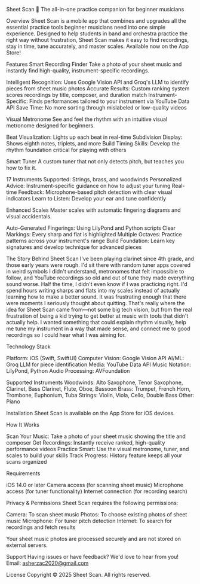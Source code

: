 Sheet Scan 🎵
The all-in-one practice companion for beginner musicians

Overview
Sheet Scan is a mobile app that combines and upgrades all the essential practice tools beginner musicians need into one simple experience. Designed to help students in band and orchestra practice the right way without frustration, Sheet Scan makes it easy to find recordings, stay in time, tune accurately, and master scales.
Available now on the App Store!

Features
Smart Recording Finder
Take a photo of your sheet music and instantly find high-quality, instrument-specific recordings.

Intelligent Recognition: Uses Google Vision API and Groq's LLM to identify pieces from sheet music photos
Accurate Results: Custom ranking system scores recordings by title, composer, and duration match
Instrument-Specific: Finds performances tailored to your instrument via YouTube Data API
Save Time: No more sorting through mislabeled or low-quality videos

Visual Metronome
See and feel the rhythm with an intuitive visual metronome designed for beginners.

Beat Visualization: Lights up each beat in real-time
Subdivision Display: Shows eighth notes, triplets, and more
Build Timing Skills: Develop the rhythm foundation critical for playing with others

Smart Tuner
A custom tuner that not only detects pitch, but teaches you how to fix it.

17 Instruments Supported: Strings, brass, and woodwinds
Personalized Advice: Instrument-specific guidance on how to adjust your tuning
Real-time Feedback: Microphone-based pitch detection with clear visual indicators
Learn to Listen: Develop your ear and tune confidently

Enhanced Scales
Master scales with automatic fingering diagrams and visual accidentals.

Auto-Generated Fingerings: Using LilyPond and Python scripts
Clear Markings: Every sharp and flat is highlighted
Multiple Octaves: Practice patterns across your instrument's range
Build Foundation: Learn key signatures and develop technique for advanced pieces


The Story Behind Sheet Scan
I've been playing clarinet since 4th grade, and those early years were rough. I'd sit there with random tuner apps covered in weird symbols I didn't understand, metronomes that felt impossible to follow, and YouTube recordings so old and out of tune they made everything sound worse. Half the time, I didn't even know if I was practicing right. I'd spend hours writing sharps and flats into my scales instead of actually learning how to make a better sound. It was frustrating enough that there were moments I seriously thought about quitting.
That's really where the idea for Sheet Scan came from—not some big tech vision, but from the real frustration of being a kid trying to get better at music with tools that didn't actually help. I wanted something that could explain rhythm visually, help me tune my instrument in a way that made sense, and connect me to good recordings so I could hear what I was aiming for.

Technology Stack

Platform: iOS (Swift, SwiftUI)
Computer Vision: Google Vision API
AI/ML: Groq LLM for piece identification
Media: YouTube Data API
Music Notation: LilyPond, Python
Audio Processing: AVFoundation


Supported Instruments
Woodwinds: Alto Saxophone, Tenor Saxophone, Clarinet, Bass Clarinet, Flute, Oboe, Bassoon
Brass: Trumpet, French Horn, Trombone, Euphonium, Tuba
Strings: Violin, Viola, Cello, Double Bass
Other: Piano

Installation
Sheet Scan is available on the App Store for iOS devices.

How It Works

Scan Your Music: Take a photo of your sheet music showing the title and composer
Get Recordings: Instantly receive ranked, high-quality performance videos
Practice Smart: Use the visual metronome, tuner, and scales to build your skills
Track Progress: History feature keeps all your scans organized


Requirements

iOS 14.0 or later
Camera access (for scanning sheet music)
Microphone access (for tuner functionality)
Internet connection (for recording search)


Privacy & Permissions
Sheet Scan requires the following permissions:

Camera: To scan sheet music
Photos: To choose existing photos of sheet music
Microphone: For tuner pitch detection
Internet: To search for recordings and fetch results

Your sheet music photos are processed securely and are not stored on external servers.

Support
Having issues or have feedback? We'd love to hear from you!
Email: asherzac2020@gmail.com

License
Copyright © 2025 Sheet Scan. All rights reserved.
